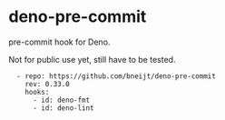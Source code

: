 # deno-pre-commit

pre-commit hook for Deno.

Not for public use yet, still have to be tested.

```
  - repo: https://github.com/bneijt/deno-pre-commit
    rev: 0.33.0
    hooks:
      - id: deno-fmt
      - id: deno-lint
```

